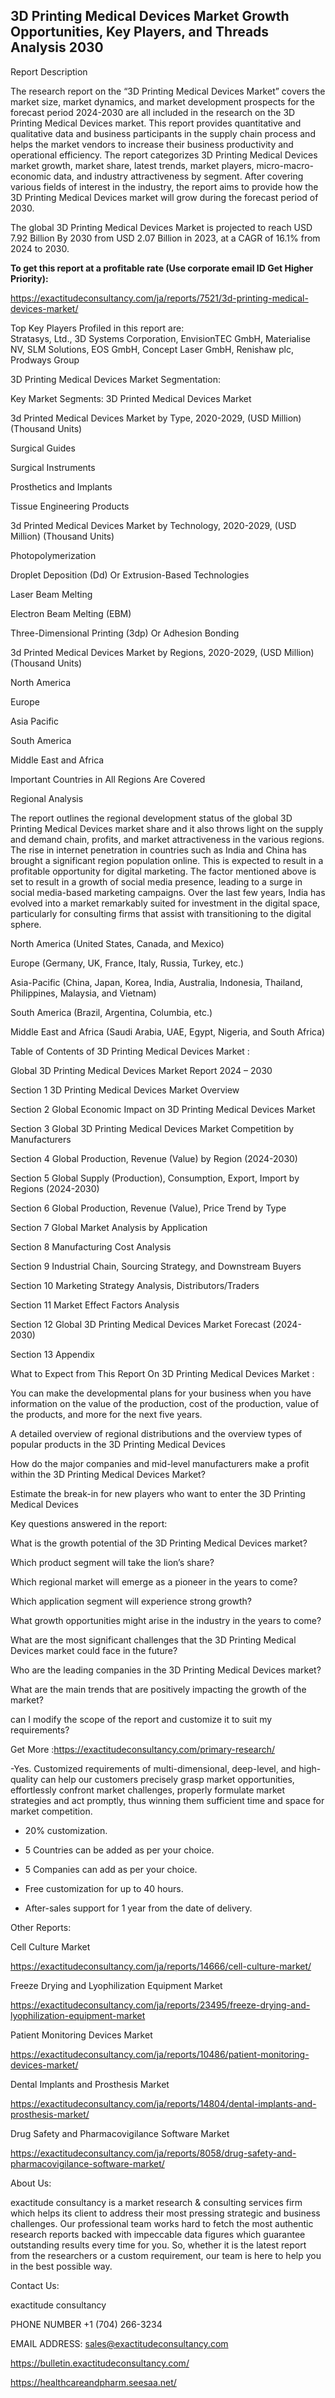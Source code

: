 ## 3D Printing Medical Devices Market Growth Opportunities, Key Players, and Threads Analysis 2030

Report Description

The research report on the “3D Printing Medical Devices Market” covers the market size, market dynamics, and market development prospects for the forecast period 2024-2030 are all included in the research on the 3D Printing Medical Devices market. This report provides quantitative and qualitative data and business participants in the supply chain process and helps the market vendors to increase their business productivity and operational efficiency. The report categorizes 3D Printing Medical Devices market growth, market share, latest trends, market players, micro-macro-economic data, and industry attractiveness by segment. After covering various fields of interest in the industry, the report aims to provide how the 3D Printing Medical Devices market will grow during the forecast period of 2030.

The global 3D Printing Medical Devices Market is projected to reach USD 7.92 Billion By 2030 from USD 2.07 Billion in 2023, at a CAGR of 16.1% from 2024 to 2030.

**To get this report at a profitable rate (Use corporate email ID Get Higher Priority):**

https://exactitudeconsultancy.com/ja/reports/7521/3d-printing-medical-devices-market/

Top Key Players Profiled in this report are:                                                                               
Stratasys, Ltd., 3D Systems Corporation, EnvisionTEC GmbH, Materialise NV, SLM Solutions, EOS GmbH, Concept Laser GmbH, Renishaw plc, Prodways Group

3D Printing Medical Devices Market Segmentation:

Key Market Segments: 3D Printed Medical Devices Market

3d Printed Medical Devices Market by Type, 2020-2029, (USD Million) (Thousand Units)

Surgical Guides

Surgical Instruments

Prosthetics and Implants

Tissue Engineering Products

3d Printed Medical Devices Market by Technology, 2020-2029, (USD Million) (Thousand Units)

Photopolymerization

Droplet Deposition (Dd) Or Extrusion-Based Technologies

Laser Beam Melting

Electron Beam Melting (EBM)

Three-Dimensional Printing (3dp) Or Adhesion Bonding

3d Printed Medical Devices Market by Regions, 2020-2029, (USD Million) (Thousand Units)

North America

Europe

Asia Pacific

South America

Middle East and Africa

Important Countries in All Regions Are Covered

Regional Analysis

The report outlines the regional development status of the global 3D Printing Medical Devices market share and it also throws light on the supply and demand chain, profits, and market attractiveness in the various regions. The rise in internet penetration in countries such as India and China has brought a significant region population online. This is expected to result in a profitable opportunity for digital marketing. The factor mentioned above is set to result in a growth of social media presence, leading to a surge in social media-based marketing campaigns. Over the last few years, India has evolved into a market remarkably suited for investment in the digital space, particularly for consulting firms that assist with transitioning to the digital sphere.

North America (United States, Canada, and Mexico)

Europe (Germany, UK, France, Italy, Russia, Turkey, etc.)

Asia-Pacific (China, Japan, Korea, India, Australia, Indonesia, Thailand, Philippines, Malaysia, and Vietnam)

South America (Brazil, Argentina, Columbia, etc.)

Middle East and Africa (Saudi Arabia, UAE, Egypt, Nigeria, and South Africa)

Table of Contents of 3D Printing Medical Devices Market :

Global 3D Printing Medical Devices Market Report 2024 – 2030

Section 1 3D Printing Medical Devices Market Overview

Section 2 Global Economic Impact on 3D Printing Medical Devices Market

Section 3 Global 3D Printing Medical Devices Market Competition by Manufacturers

Section 4 Global Production, Revenue (Value) by Region (2024-2030)

Section 5 Global Supply (Production), Consumption, Export, Import by Regions (2024-2030)

Section 6 Global Production, Revenue (Value), Price Trend by Type

Section 7 Global Market Analysis by Application

Section 8 Manufacturing Cost Analysis

Section 9 Industrial Chain, Sourcing Strategy, and Downstream Buyers

Section 10 Marketing Strategy Analysis, Distributors/Traders

Section 11 Market Effect Factors Analysis

Section 12 Global 3D Printing Medical Devices Market Forecast (2024-2030)

Section 13 Appendix

What to Expect from This Report On 3D Printing Medical Devices Market :

You can make the developmental plans for your business when you have information on the value of the production, cost of the production, value of the products, and more for the next five years.

A detailed overview of regional distributions and the overview types of popular products in the 3D Printing Medical Devices

How do the major companies and mid-level manufacturers make a profit within the 3D Printing Medical Devices Market?

Estimate the break-in for new players who want to enter the 3D Printing Medical Devices

Key questions answered in the report:

What is the growth potential of the 3D Printing Medical Devices market?

Which product segment will take the lion’s share?

Which regional market will emerge as a pioneer in the years to come?

Which application segment will experience strong growth?

What growth opportunities might arise in the industry in the years to come?

What are the most significant challenges that the 3D Printing Medical Devices market could face in the future?

Who are the leading companies in the 3D Printing Medical Devices market?

What are the main trends that are positively impacting the growth of the market?

can I modify the scope of the report and customize it to suit my requirements?

Get More :https://exactitudeconsultancy.com/primary-research/

-Yes. Customized requirements of multi-dimensional, deep-level, and high-quality can help our customers precisely grasp market opportunities, effortlessly confront market challenges, properly formulate market strategies and act promptly, thus winning them sufficient time and space for market competition.

- 20% customization.

- 5 Countries can be added as per your choice.

- 5 Companies can add as per your choice.

- Free customization for up to 40 hours.

- After-sales support for 1 year from the date of delivery.

Other Reports:

Cell Culture  Market

https://exactitudeconsultancy.com/ja/reports/14666/cell-culture-market/

Freeze Drying and Lyophilization Equipment Market

https://exactitudeconsultancy.com/ja/reports/23495/freeze-drying-and-lyophilization-equipment-market

Patient Monitoring Devices  Market

https://exactitudeconsultancy.com/ja/reports/10486/patient-monitoring-devices-market/

Dental Implants and Prosthesis  Market

https://exactitudeconsultancy.com/ja/reports/14804/dental-implants-and-prosthesis-market/

Drug Safety and Pharmacovigilance Software Market

https://exactitudeconsultancy.com/ja/reports/8058/drug-safety-and-pharmacovigilance-software-market/

About Us:

exactitude consultancy is a market research & consulting services firm which helps its client to address their most pressing strategic and business challenges. Our professional team works hard to fetch the most authentic research reports backed with impeccable data figures which guarantee outstanding results every time for you. So, whether it is the latest report from the researchers or a custom requirement, our team is here to help you in the best possible way.

Contact Us:

exactitude consultancy

PHONE NUMBER +1 (704) 266-3234

EMAIL ADDRESS: sales@exactitudeconsultancy.com

 https://bulletin.exactitudeconsultancy.com/

https://healthcareandpharm.seesaa.net/
